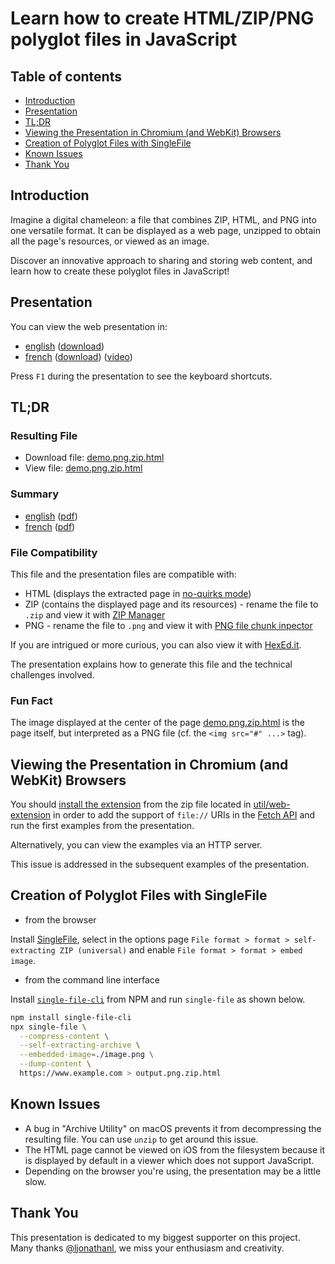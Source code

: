 # Learn how to create HTML/ZIP/PNG polyglot files in JavaScript 

## Table of contents

- [Introduction](#introduction)
- [Presentation](#presentation)
- [TL;DR](#tldr)
- [Viewing the Presentation in Chromium (and WebKit) Browsers](#viewing-the-presentation-in-chromium-and-webkit-browsers)
- [Creation of Polyglot Files with SingleFile](#creation-of-polyglot-files-with-singlefile)
- [Known Issues](#known-issues)
- [Thank You](#thank-you)

## Introduction

Imagine a digital chameleon: a file that combines ZIP, HTML, and PNG into one versatile format. It can be displayed as a web page, unzipped to obtain all the page's resources, or viewed as an image. 

Discover an innovative approach to sharing and storing web content, and learn how to create these polyglot files in JavaScript!

## Presentation

You can view the web presentation in:
 - [english](https://gildas-lormeau.github.io/Polyglot-HTML-ZIP-PNG/en-EN/dist/presentation-polyglot-png-zip-html_en-EN.html) ([download](https://github.com/gildas-lormeau/Polyglot-HTML-ZIP-PNG/raw/main/en-EN/dist/presentation-polyglot-png-zip-html_en-EN.html))
 - [french](https://gildas-lormeau.github.io/Polyglot-HTML-ZIP-PNG/fr-FR/dist/presentation-polyglot-png-zip-html_fr-FR.html) ([download](https://github.com/gildas-lormeau/Polyglot-HTML-ZIP-PNG/raw/main/fr-FR/dist/presentation-polyglot-png-zip-html_fr-FR.html)) ([video](https://www.youtube.com/watch?v=XjOGPnPP6eQ))

Press `F1` during the presentation to see the keyboard shortcuts.

## TL;DR

### Resulting File

- Download file: [demo.png.zip.html](https://github.com/gildas-lormeau/Polyglot-HTML-ZIP-PNG/raw/main/demo.png.zip.html)
- View file: [demo.png.zip.html](https://gildas-lormeau.github.io/Polyglot-HTML-ZIP-PNG/demo.png.zip.html)

### Summary

 - [english](SUMMARY.md) ([pdf](https://github.com/gildas-lormeau/Polyglot-HTML-ZIP-PNG/raw/main/SUMMARY.pdf))
 - [french](./fr-FR/RESUME.md) ([pdf](https://github.com/gildas-lormeau/Polyglot-HTML-ZIP-PNG/raw/main/fr-FR/RESUME.pdf))

### File Compatibility

This file and the presentation files are compatible with: 
 - HTML (displays the extracted page in [no-quirks mode](https://dom.spec.whatwg.org/#concept-document-no-quirks))
 - ZIP (contains the displayed page and its resources) - rename the file to `.zip` and view it with [ZIP Manager](https://gildas-lormeau.github.io/zip-manager/)
 - PNG - rename the file to `.png` and view it with [PNG file chunk inpector](https://www.nayuki.io/page/png-file-chunk-inspector)

If you are intrigued or more curious, you can also view it with [HexEd.it](https://hexed.it).

The presentation explains how to generate this file and the technical challenges involved.

### Fun Fact

The image displayed at the center of the page [demo.png.zip.html](https://gildas-lormeau.github.io/Polyglot-HTML-ZIP-PNG/demo.png.zip.html) is the page itself, but interpreted as a PNG file (cf. the `<img src="#" ...>` tag).

## Viewing the Presentation in Chromium (and WebKit) Browsers

You should [install the extension](https://developer.chrome.com/docs/extensions/get-started/tutorial/hello-world#load-unpacked) from the zip file located in [util/web-extension](https://github.com/gildas-lormeau/Polyglot-HTML-ZIP-PNG/tree/main/util/web-extension) in order to add the support of `file://` URIs in the [Fetch API](https://developer.mozilla.org/en-US/docs/Web/API/Fetch_API) and run the first examples from the presentation. 

Alternatively, you can view the examples via an HTTP server. 

This issue is addressed in the subsequent examples of the presentation.

## Creation of Polyglot Files with SingleFile

- from the browser

Install [SingleFile](https://github.com/gildas-lormeau/SingleFile?tab=readme-ov-file#install), select in the options page `File format > format > self-extracting ZIP (universal)` and enable `File format > format > embed image`.

- from the command line interface

Install [`single-file-cli`](https://www.npmjs.com/package/single-file-cli) from NPM and run `single-file` as shown below.

```sh
npm install single-file-cli
npx single-file \
  --compress-content \
  --self-extracting-archive \
  --embedded-image=./image.png \
  --dump-content \
  https://www.example.com > output.png.zip.html
```

## Known Issues

 - A bug in "Archive Utility" on macOS prevents it from decompressing the resulting file. You can use `unzip` to get around this issue.
 - The HTML page cannot be viewed on iOS from the filesystem because it is displayed by default in a viewer which does not support JavaScript.
 - Depending on the browser you're using, the presentation may be a little slow.

## Thank You

This presentation is dedicated to my biggest supporter on this project. Many thanks [@ljonathanl](https://github.com/ljonathanl), we miss your enthusiasm and creativity.
